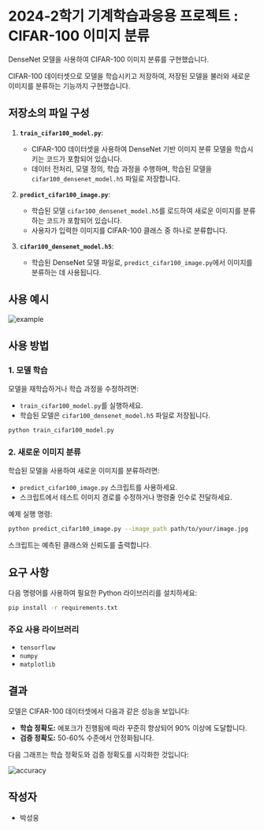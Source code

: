 # 2024-2학기 기계학습과응용 프로젝트 : CIFAR-100 이미지 분류

DenseNet 모델을 사용하여 CIFAR-100 이미지 분류를 구현했습니다.

CIFAR-100 데이터셋으로 모델을 학습시키고 저장하여, 저장된 모델을 불러와 새로운 이미지를 분류하는 기능까지 구현했습니다.

## 저장소의 파일 구성

1. **`train_cifar100_model.py`**:
   - CIFAR-100 데이터셋을 사용하여 DenseNet 기반 이미지 분류 모델을 학습시키는 코드가 포함되어 있습니다.
   - 데이터 전처리, 모델 정의, 학습 과정을 수행하며, 학습된 모델을 `cifar100_densenet_model.h5` 파일로 저장합니다.

2. **`predict_cifar100_image.py`**:
   - 학습된 모델 `cifar100_densenet_model.h5`를 로드하여 새로운 이미지를 분류하는 코드가 포함되어 있습니다.
   - 사용자가 입력한 이미지를 CIFAR-100 클래스 중 하나로 분류합니다.

3. **`cifar100_densenet_model.h5`**:
   - 학습된 DenseNet 모델 파일로, `predict_cifar100_image.py`에서 이미지를 분류하는 데 사용됩니다.
  
## 사용 예시

![example](https://github.com/user-attachments/assets/9eb3866e-3107-405f-a93f-593a93cb0b12)


## 사용 방법

### 1. 모델 학습

모델을 재학습하거나 학습 과정을 수정하려면:

- `train_cifar100_model.py`를 실행하세요.
- 학습된 모델은 `cifar100_densenet_model.h5` 파일로 저장됩니다.

```bash
python train_cifar100_model.py
```

### 2. 새로운 이미지 분류

학습된 모델을 사용하여 새로운 이미지를 분류하려면:

- `predict_cifar100_image.py` 스크립트를 사용하세요.
- 스크립트에서 테스트 이미지 경로를 수정하거나 명령줄 인수로 전달하세요.

예제 실행 명령:

```bash
python predict_cifar100_image.py --image_path path/to/your/image.jpg
```

스크립트는 예측된 클래스와 신뢰도를 출력합니다.

## 요구 사항

다음 명령어를 사용하여 필요한 Python 라이브러리를 설치하세요:

```bash
pip install -r requirements.txt
```

### 주요 사용 라이브러리

- `tensorflow`
- `numpy`
- `matplotlib`

## 결과

모델은 CIFAR-100 데이터셋에서 다음과 같은 성능을 보입니다:

- **학습 정확도:** 에포크가 진행됨에 따라 꾸준히 향상되어 90% 이상에 도달합니다.
- **검증 정확도:** 50-60% 수준에서 안정화됩니다.

다음 그래프는 학습 정확도와 검증 정확도를 시각화한 것입니다:

![accuracy](https://github.com/user-attachments/assets/b9adf5a0-2003-4942-a64d-e26f70a2226e)


## 작성자

- 박성웅


